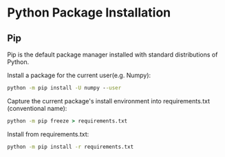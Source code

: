 # Python Package Installation

## Pip
Pip is the default package manager installed with standard distributions of Python.

Install a package for the current user(e.g. Numpy):

```cmd
python -m pip install -U numpy --user
```

Capture the current package's install environment into requirements.txt (conventional name):

```cmd
python -m pip freeze > requirements.txt
```

Install from requirements.txt:

```cmd
python -m pip install -r requirements.txt
```